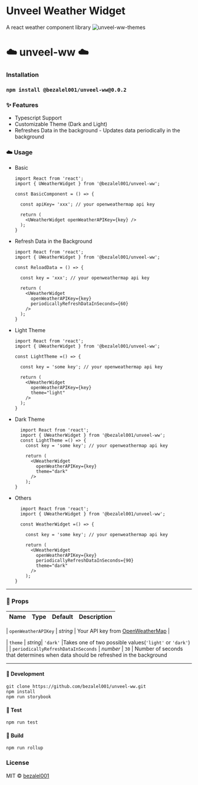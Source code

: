 # Unveel Weather Widget

A react weather component library
![unveel-ww-themes](https://user-images.githubusercontent.com/11287142/185853886-b8c849a1-3a61-42c9-9187-fbc4cf3eaf40.png)

# ☁️ unveel-ww ☁️

### Installation

### `npm install @bezalel001/unveel-ww@0.0.2`

### ✨ Features

- Typescript Support
- Customizable Theme (Dark and Light)
- Refreshes Data in the background - Updates data periodically in the background

### ☁️ Usage

- Basic

  ```JSX
  import React from 'react';
  import { UWeatherWidget } from '@bezalel001/unveel-ww';

  const BasicComponent = () => {

    const apiKey= 'xxx'; // your openweathermap api key

    return (
      <UWeatherWidget openWeatherAPIKey={key} />
    );
  }
  ```

- Refresh Data in the Background

  ```JSX
  import React from 'react';
  import { UWeatherWidget } from '@bezalel001/unveel-ww';

  const ReloadData = () => {

    const key = 'xxx'; // your openweathermap api key

    return (
      <UWeatherWidget
        openWeatherAPIKey={key}
        periodicallyRefreshDataInSeconds={60}
      />
    );
  }
  ```

- Light Theme

  ```JSX
  import React from 'react';
  import { UWeatherWidget } from '@bezalel001/unveel-ww';

  const LightTheme =() => {

    const key = 'some key'; // your openweathermap api key

    return (
      <UWeatherWidget
        openWeatherAPIKey={key}
        theme="light"
      />
    );
  }
  ```

- Dark Theme

  ```JSX
    import React from 'react';
    import { UWeatherWidget } from '@bezalel001/unveel-ww';
    const LightTheme =() => {
      const key = 'some key'; // your openweathermap api key

      return (
        <UWeatherWidget
          openWeatherAPIKey={key}
          theme="dark"
        />
      );
  }

  ```

- Others

  ```JSX
    import React from 'react';
    import { UWeatherWidget } from '@bezalel001/unveel-ww';

    const WeatherWidget =() => {

      const key = 'some key'; // your openweathermap api key

      return (
        <UWeatherWidget
          openWeatherAPIKey={key}
          periodicallyRefreshDataInSeconds={90}
          theme="dark"
        />
      );
  }
  ```

---

### 📝 Props

| Name | Type | Default | Description |
| ---- | ---- | ------- | ----------- |

| `openWeatherAPIKey` | _string_ | Your API key from [OpenWeatherMap](https://openweathermap.org/) |

| `theme` | _string_| `'dark'` |Takes one of two possible values(`'light'` or `'dark'`) |
| `periodicallyRefreshDataInSeconds` | _number_ | `30` | Number of seconds that determines when data should be refreshed in the background

---

#### 🔨 Development

```
git clone https://github.com/bezalel001/unveel-ww.git
npm install
npm run storybook
```

#### 🧪 Test

`npm run test`

#### 🔧 Build

`npm run rollup`

### License

MIT © [bezalel001](https://github.com/bezalel001)
